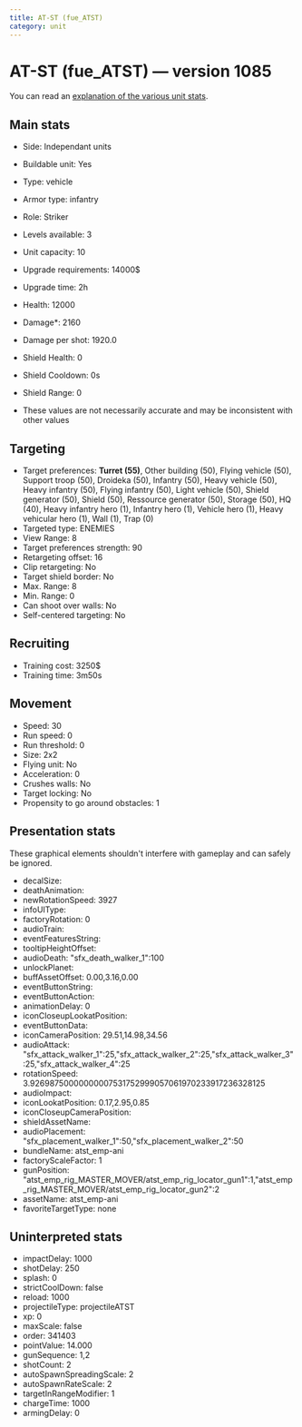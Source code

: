 ```yaml
---
title: AT-ST (fue_ATST)
category: unit
---
```


# AT-ST (fue_ATST) — version 1085

You can read an [explanation  of the various unit stats](unitexplained.md).

## Main stats

  * Side: Independant units
  * Buildable unit: Yes
  * Type: vehicle
  * Armor type: infantry
  * Role: Striker
  * Levels available: 3
  * Unit capacity: 10
  * Upgrade requirements: 14000$
  * Upgrade time: 2h
  * Health: 12000
  * Damage*: 2160
  * Damage per shot: 1920.0
  * Shield Health: 0
  * Shield Cooldown: 0s
  * Shield Range: 0

* These values are not necessarily accurate and may be inconsistent with other values

## Targeting

  * Target preferences: **Turret (55)**, Other building (50), Flying vehicle (50), Support troop (50), Droideka (50), Infantry (50), Heavy vehicle (50), Heavy infantry (50), Flying infantry (50), Light vehicle (50), Shield generator (50), Shield (50), Ressource generator (50), Storage (50), HQ (40), Heavy infantry hero (1), Infantry hero (1), Vehicle hero (1), Heavy vehicular hero (1), Wall (1), Trap (0)
  * Targeted type: ENEMIES
  * View Range: 8
  * Target preferences strength: 90
  * Retargeting offset: 16
  * Clip retargeting: No
  * Target shield border: No
  * Max. Range: 8
  * Min. Range: 0
  * Can shoot over walls: No
  * Self-centered targeting: No

## Recruiting

  * Training cost: 3250$
  * Training time: 3m50s

## Movement

  * Speed: 30
  * Run speed: 0
  * Run threshold: 0
  * Size: 2x2
  * Flying unit: No
  * Acceleration: 0
  * Crushes walls: No
  * Target locking: No
  * Propensity to go around obstacles: 1

## Presentation stats

These graphical elements shouldn't interfere with gameplay and can safely be ignored.

  * decalSize: 
  * deathAnimation: 
  * newRotationSpeed: 3927
  * infoUIType: 
  * factoryRotation: 0
  * audioTrain: 
  * eventFeaturesString: 
  * tooltipHeightOffset: 
  * audioDeath: "sfx_death_walker_1":100
  * unlockPlanet: 
  * buffAssetOffset: 0.00,3.16,0.00
  * eventButtonString: 
  * eventButtonAction: 
  * animationDelay: 0
  * iconCloseupLookatPosition: 
  * eventButtonData: 
  * iconCameraPosition: 29.51,14.98,34.56
  * audioAttack: "sfx_attack_walker_1":25,"sfx_attack_walker_2":25,"sfx_attack_walker_3":25,"sfx_attack_walker_4":25
  * rotationSpeed: 3.92698750000000007531752999057061970233917236328125
  * audioImpact: 
  * iconLookatPosition: 0.17,2.95,0.85
  * iconCloseupCameraPosition: 
  * shieldAssetName: 
  * audioPlacement: "sfx_placement_walker_1":50,"sfx_placement_walker_2":50
  * bundleName: atst_emp-ani
  * factoryScaleFactor: 1
  * gunPosition: "atst_emp_rig_MASTER_MOVER/atst_emp_rig_locator_gun1":1,"atst_emp_rig_MASTER_MOVER/atst_emp_rig_locator_gun2":2
  * assetName: atst_emp-ani
  * favoriteTargetType: none

## Uninterpreted stats

  * impactDelay: 1000
  * shotDelay: 250
  * splash: 0
  * strictCoolDown: false
  * reload: 1000
  * projectileType: projectileATST
  * xp: 0
  * maxScale: false
  * order: 341403
  * pointValue: 14.000
  * gunSequence: 1,2
  * shotCount: 2
  * autoSpawnSpreadingScale: 2
  * autoSpawnRateScale: 2
  * targetInRangeModifier: 1
  * chargeTime: 1000
  * armingDelay: 0

